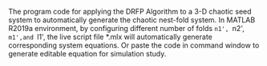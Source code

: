 The program code for applying the DRFP Algorithm to a 3-D chaotic seed system to automatically generate the chaotic nest-fold system. 
In MATLAB R2019a environment, by configuring different number of folds `n1', `n2', `m1',and `l1', the live script file *.mlx will automatically generate corresponding system equations.
Or paste the code in command window to generate editable equation for simulation study. 
